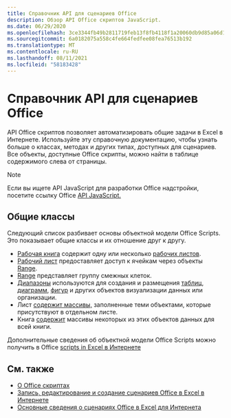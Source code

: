 ```yaml
---
title: Справочник API для сценариев Office
description: Обзор API Office скриптов JavaScript.
ms.date: 06/29/2020
ms.openlocfilehash: 3ce3344fb49b2811719feb13f8fb4118f1a20060db9d85a06d1be939f22bf3c5
ms.sourcegitcommit: 6a0182075a558c4fe664fedfee08fea76513b192
ms.translationtype: MT
ms.contentlocale: ru-RU
ms.lasthandoff: 08/11/2021
ms.locfileid: "58183428"
---
```

# <a name="office-scripts-api-reference"></a>Справочник API для сценариев Office

API Office скриптов позволяет автоматизировать общие задачи в Excel в Интернете. Используйте эту справочную документацию, чтобы узнать больше о классах, методах и других типах, доступных для сценариев. Все объекты, доступные Office скрипты, можно найти в таблице содержимого слева от страницы.

> [!NOTE]
> Если вы ищете API JavaScript для разработки Office надстройки, посетите ссылку Office [API JavaScript.](/javascript/api/overview?view=excel-js-preview)

## <a name="common-classes"></a>Общие классы

Следующий список разбивает основы объектной модели Office Scripts. Это показывает общие классы и их отношение друг к другу.

- [Рабочая книга](/javascript/api/office-scripts/excelscript/excelscript.workbook) содержит одну или несколько [рабочих листов](/javascript/api/office-scripts/excelscript/excelscript.worksheet).
- [Рабочий лист](/javascript/api/office-scripts/excelscript/excelscript.worksheet) предоставляет доступ к ячейкам через объекты [Range](/javascript/api/office-scripts/excelscript/excelscript.range).
- [Range](/javascript/api/office-scripts/excelscript/excelscript.range) представляет группу смежных клеток.
- [Диапазоны](/javascript/api/office-scripts/excelscript/excelscript.range) используются для создания и размещения [таблиц](/javascript/api/office-scripts/excelscript/excelscript.table), [диаграмм](/javascript/api/office-scripts/excelscript/excelscript.chart), [фигур](/javascript/api/office-scripts/excelscript/excelscript.shape) и других объектов визуализации данных или организации.
- Лист [содержит массивы,](/javascript/api/office-scripts/excelscript/excelscript.worksheet) заполненные теми объектами, которые присутствуют в отдельном листе.
- Книга [содержит](/javascript/api/office-scripts/excelscript/excelscript.workbook) массивы некоторых из этих объектов данных для всей книги.

Дополнительные сведения об объектной модели Office Scripts можно получить в Office [scripts in Excel в Интернете](/office/dev/scripts/develop/scripting-fundamentals)

## <a name="see-also"></a>См. также

- [О Office скриптах](/office/dev/scripts/overview/excel)
- [Запись, редактирование и создание сценариев Office в Excel в Интернете](/office/dev/scripts/tutorials/excel-tutorial)
- [Основные сведения о сценариях Office в Excel для Интернета](/office/dev/scripts/develop/scripting-fundamentals)
